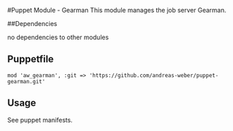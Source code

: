 #Puppet Module - Gearman
This module manages the job server Gearman.

##Dependencies

no dependencies to other modules

## Puppetfile

```
mod 'aw_gearman', :git => 'https://github.com/andreas-weber/puppet-gearman.git'
```

## Usage

See puppet manifests.
